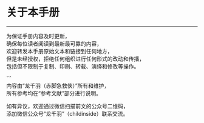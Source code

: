 # 关于本手册

---

为保证手册内容及时更新，  
确保每位读者阅读到最新最可靠的内容，  
欢迎转发本手册原始文本和链接到任何地方，  
但是未经授权，拒绝任何组织进行任何形式的改动和传播，  
包括但不限制于复制、印刷、转载、演绎和修改等操作。

\`\`\`  
内容由“龙千羽（赤脚急救侠）”所有和维护，  
所有参考均在“参考文献”部分进行说明。 

如有异议，欢迎通过微信扫描前文的公众号二维码，  
添加微信公众号“龙千羽”（childinside）联系交流。

